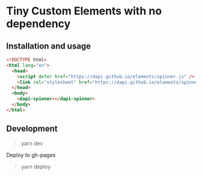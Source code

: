 # Tiny Custom Elements with no dependency

## Installation and usage

```html
<!DOCTYPE html>
<html lang="en">
  <head>
    <script defer href="https://dapi.github.io/elements/spinner.js" />
    <link rel="stylesheet" href="https://dapi.github.io/elements/spinner.css" />
  </head>
  <body>
    <dapi-spinner></dapi-spinner>
  </body>
</html>
```


## Development

> yarn dev

Deploy to gh-pages

> yarn deploy
